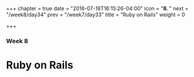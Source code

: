 +++
chapter = true
date = "2016-07-18T16:15:26-04:00"
icon = "<b>8. </b>"
next = "/week8/day34"
prev = "/week7/day33"
title = "Ruby on Rails"
weight = 0

+++

### Week 8

# Ruby on Rails
